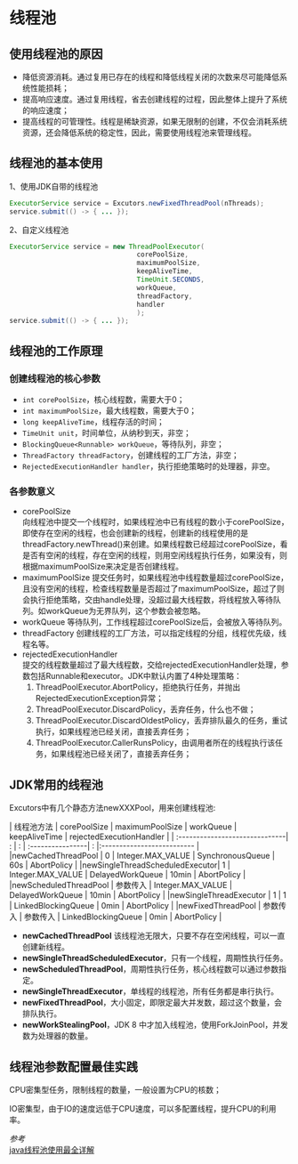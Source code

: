 # 线程池

## 使用线程池的原因

- 降低资源消耗。通过复用已存在的线程和降低线程关闭的次数来尽可能降低系统性能损耗；
- 提高响应速度。通过复用线程，省去创建线程的过程，因此整体上提升了系统的响应速度；
- 提高线程的可管理性。线程是稀缺资源，如果无限制的创建，不仅会消耗系统资源，还会降低系统的稳定性，因此，需要使用线程池来管理线程。

## 线程池的基本使用

1、使用JDK自带的线程池

```Java
ExecutorService service = Excutors.newFixedThreadPool(nThreads);
service.submit(() -> { ... });
```

2、自定义线程池

```Java
ExecutorService service = new ThreadPoolExecutor(
                                corePoolSize,
                                maximumPoolSize,
                                keepAliveTime,
                                TimeUnit.SECONDS,
                                workQueue,
                                threadFactory,
                                handler
                                );
service.submit(() -> { ... });
```

## 线程池的工作原理

### 创建线程池的核心参数

- `int corePoolSize`，核心线程数，需要大于0；
- `int maximumPoolSize`，最大线程数，需要大于0；
- `long keepAliveTime`，线程存活的时间；
- `TimeUnit unit`，时间单位，从纳秒到天，非空；
- `BlockingQueue<Runnable> workQueue`，等待队列，非空；
- `ThreadFactory threadFactory`，创建线程的工厂方法，非空；
- `RejectedExecutionHandler handler`，执行拒绝策略时的处理器，非空。

### 各参数意义

- corePoolSize  
  向线程池中提交一个线程时，如果线程池中已有线程的数小于corePoolSize，即使存在空闲的线程，也会创建新的线程，创建新的线程使用的是threadFactory.newThread()来创建。如果线程数已经超过corePoolSize，看是否有空闲的线程，存在空闲的线程，则用空闲线程执行任务，如果没有，则根据maximumPoolSize来决定是否创建线程。
- maximumPoolSize
  提交任务时，如果线程池中线程数量超过corePoolSize，且没有空闲的线程，检查线程数量是否超过了maximumPoolSize，超过了则会执行拒绝策略，交由handle处理，没超过最大线程数，将线程放入等待队列。如workQueue为无界队列，这个参数会被忽略。
- workQueue
  等待队列，工作线程超过corePoolSize后，会被放入等待队列。
- threadFactory
  创建线程的工厂方法，可以指定线程的分组，线程优先级，线程名等。
- rejectedExecutionHandler  
  提交的线程数量超过了最大线程数，交给rejectedExecutionHandler处理，参数包括Runnable和executor。JDK中默认内置了4种处理策略：  
    1. ThreadPoolExecutor.AbortPolicy，拒绝执行任务，并抛出RejectedExecutionException异常；
    2. ThreadPoolExecutor.DiscardPolicy，丢弃任务，什么也不做；
    3. ThreadPoolExecutor.DiscardOldestPolicy，丢弃排队最久的任务，重试执行，如果线程池已经关闭，直接丢弃任务；
    4. ThreadPoolExecutor.CallerRunsPolicy，由调用者所在的线程执行该任务，如果线程池已经关闭了，直接丢弃任务；

## JDK常用的线程池

Excutors中有几个静态方法newXXXPool，用来创建线程池:

|   线程池方法                     | corePoolSize | maximumPoolSize   |   workQueue      | keepAliveTime | rejectedExecutionHandler  |
| :------------------------------| :            | :                 | :----------------| :             |:-------------------------- |
|newCachedThreadPool             |      0       | Integer.MAX_VALUE | SynchronousQueue |      60s      |   AbortPolicy              |
|newSingleThreadScheduledExecutor|      1       | Integer.MAX_VALUE | DelayedWorkQueue |     10min     |   AbortPolicy              |
|newScheduledThreadPool          |     参数传入  | Integer.MAX_VALUE | DelayedWorkQueue |     10min     |   AbortPolicy              |
|newSingleThreadExecutor         |      1       | 1                 | LinkedBlockingQueue |     0min   |   AbortPolicy             |
|newFixedThreadPool              |     参数传入   | 参数传入           | LinkedBlockingQueue |     0min   |   AbortPolicy             |

- **newCachedThreadPool** 该线程池无限大，只要不存在空闲线程，可以一直创建新线程。
- **newSingleThreadScheduledExecutor**，只有一个线程，周期性执行任务。
- **newScheduledThreadPool**，周期性执行任务，核心线程数可以通过参数指定。
- **newSingleThreadExecutor**，单线程的线程池，所有任务都是串行执行。
- **newFixedThreadPool**，大小固定，即限定最大并发数，超过这个数量，会排队执行。
- **newWorkStealingPool**，JDK 8 中才加入线程池，使用ForkJoinPool，并发数为处理器的数量。

## 线程池参数配置最佳实践

CPU密集型任务，限制线程的数量，一般设置为CPU的核数；

IO密集型，由于IO的速度远低于CPU速度，可以多配置线程，提升CPU的利用率。

*参考*  
[java线程池使用最全详解](https://blog.csdn.net/qq_40093255/article/details/116990431)